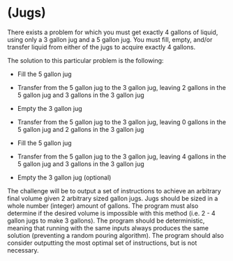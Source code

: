 # (Jugs)
<div class="md"><p>There exists a problem for which you must get exactly 4 gallons of liquid, using only a 3 gallon jug and a 5 gallon jug. You must fill, empty, and/or transfer liquid from either of the jugs to acquire exactly 4 gallons. </p>
<p>The solution to this particular problem is the following:</p>
<ul>
<li><p>Fill the 5 gallon jug</p></li>
<li><p>Transfer from the 5 gallon jug to the 3 gallon jug, leaving 2 gallons in the 5 gallon jug and 3 gallons in the 3 gallon jug</p></li>
<li><p>Empty the 3 gallon jug</p></li>
<li><p>Transfer from the 5 gallon jug to the 3 gallon jug, leaving 0 gallons in the 5 gallon jug and 2 gallons in the 3 gallon jug</p></li>
<li><p>Fill the 5 gallon jug</p></li>
<li><p>Transfer from the 5 gallon jug to the 3 gallon jug, leaving 4 gallons in the 5 gallon jug and 3 gallons in the 3 gallon jug</p></li>
<li><p>Empty the 3 gallon jug (optional)</p></li>
</ul>
<p>The challenge will be to output a set of instructions to achieve an arbitrary final volume given 2 arbitrary sized gallon jugs. Jugs should be sized in a whole number (integer) amount of gallons. The program must also determine if the desired volume is impossible with this method (i.e. 2 - 4 gallon jugs to make 3 gallons). The program should be deterministic, meaning that running with the same inputs always produces the same solution (preventing a random pouring algorithm). The program should also consider outputting the most optimal set of instructions, but is not necessary.</p>
</div>
